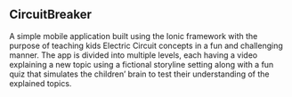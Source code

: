 ## CircuitBreaker

A simple mobile application built using the Ionic framework with the purpose of teaching kids Electric Circuit concepts in a fun and challenging manner. The app is divided into multiple levels, each having a video explaining a new topic using a fictional storyline setting along with a fun quiz that simulates the children’ brain to test their understanding of the explained topics.
